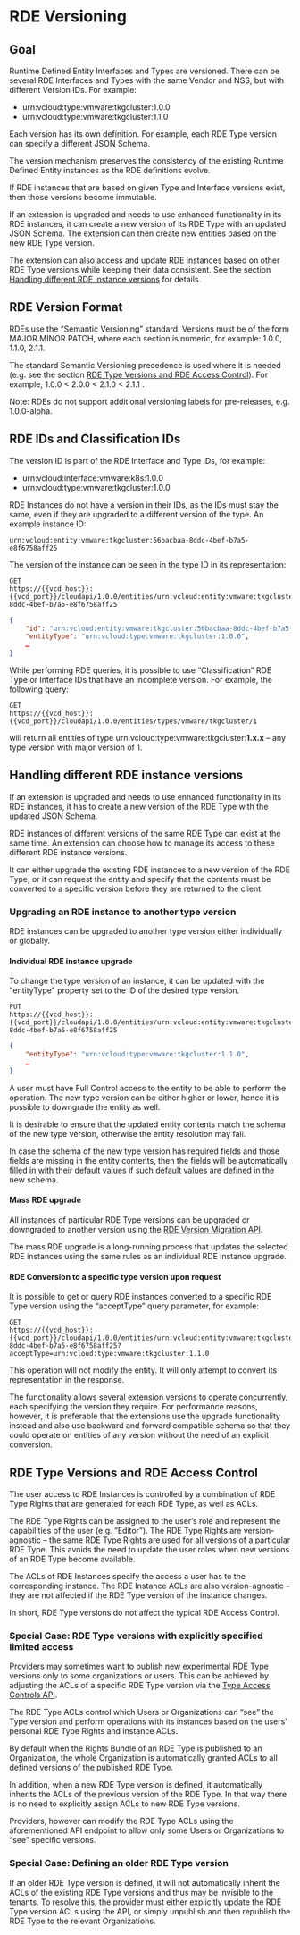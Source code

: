 # RDE Versioning

## Goal

Runtime Defined Entity Interfaces and Types are versioned. There can be
several RDE Interfaces and Types with the same Vendor and NSS, but with
different Version IDs. For example:

- urn:vcloud:type:vmware:tkgcluster:1.0.0
- urn:vcloud:type:vmware:tkgcluster:1.1.0

Each version has its own definition. For example, each RDE Type version
can specify a different JSON Schema.

The version mechanism preserves the consistency of the existing Runtime
Defined Entity instances as the RDE definitions evolve.

If RDE instances that are based on given Type and Interface
versions exist, then those versions become immutable.

If an extension is upgraded and needs to use enhanced functionality in
its RDE instances, it can create a new version of its RDE Type with an
updated JSON Schema. The extension can then create new entities based on
the new RDE Type version.

The extension can also access and update RDE instances based on other RDE Type versions while keeping their data consistent. See the section [Handling different RDE instance versions](#handling-different-rde-instance-versions) for details.

## RDE Version Format

RDEs use the “Semantic Versioning” standard. Versions must be of the form
MAJOR.MINOR.PATCH, where each section is numeric, for example: 1.0.0,
1.1.0, 2.1.1.

The standard Semantic Versioning precedence is used where it is needed
(e.g. see the section [RDE Type Versions and RDE Access Control](#rde-type-versions-and-rde-access-control)). For example, 1.0.0
\< 2.0.0 \< 2.1.0 \< 2.1.1 .

Note: RDEs do not support additional versioning labels for pre-releases,
e.g. 1.0.0-alpha.

## RDE IDs and Classification IDs

The version ID is part of the RDE Interface and Type IDs, for example:

- urn:vcloud:interface:vmware:k8s:1.0.0
- urn:vcloud:type:vmware:tkgcluster:1.0.0

RDE Instances do not have a version in their IDs, as the IDs must stay
the same, even if they are upgraded to a different version of the type.
An example instance ID:

```text
urn:vcloud:entity:vmware:tkgcluster:56bacbaa-8ddc-4bef-b7a5-e8f6758aff25
```

The version of the instance can be seen in the type ID in its
representation:

```text
GET
https://{{vcd_host}}:{{vcd_port}}/cloudapi/1.0.0/entities/urn:vcloud:entity:vmware:tkgcluster:56bacbaa-8ddc-4bef-b7a5-e8f6758aff25
```

```json
{
    "id": "urn:vcloud:entity:vmware:tkgcluster:56bacbaa-8ddc-4bef-b7a5-e8f6758aff25",
    "entityType": "urn:vcloud:type:vmware:tkgcluster:1.0.0",
    …
}
```

While performing RDE queries, it is possible to use “Classification” RDE
Type or Interface IDs that have an incomplete version. For example, the
following query:

```text
GET
https://{{vcd_host}}:{{vcd_port}}/cloudapi/1.0.0/entities/types/vmware/tkgcluster/1
```

will return all entities of type
urn:vcloud:type:vmware:tkgcluster:**1.x.x** – any type version with
major version of 1.

## Handling different RDE instance versions

If an extension is upgraded and needs to use enhanced functionality in
its RDE instances, it has to create a new version of the RDE Type with
the updated JSON Schema.

RDE instances of different versions of the same RDE Type can exist at
the same time. An extension can choose how to manage its access to these
different RDE instance versions.

It can either upgrade the existing RDE instances to a new version of the
RDE Type, or it can request the entity and specify that the
contents must be converted to a specific version before they are
returned to the client.

### Upgrading an RDE instance to another type version

RDE instances can be upgraded to another type version either
individually or globally.

#### Individual RDE instance upgrade

To change the type version of an instance, it can be updated with the
"entityType" property set to the ID of the desired type version.

```text
PUT
https://{{vcd_host}}:{{vcd_port}}/cloudapi/1.0.0/entities/urn:vcloud:entity:vmware:tkgcluster:56bacbaa-8ddc-4bef-b7a5-e8f6758aff25
```

```json
{
    "entityType": "urn:vcloud:type:vmware:tkgcluster:1.1.0",
    …
}
```

A user must have Full Control access to the entity to be able to perform
the operation.
The new type version can be either higher or lower, hence it is possible
to downgrade the entity as well.

It is desirable to ensure that the updated entity contents match the
schema of the new type version, otherwise the entity resolution may
fail.

In case the schema of the new type version has required fields and those
fields are missing in the entity contents, then the fields will be
automatically filled in with their default values if such default values
are defined in the new schema.

#### Mass RDE upgrade

All instances of particular RDE Type versions can be upgraded or
downgraded to another version using the [RDE Version Migration API](https://developer.broadcom.com/xapis/vmware-cloud-director-openapi/latest/cloudapi/1.0.0/entityTypes/typeId/migrateEntities/post/).

The mass RDE upgrade is a long-running process that updates the selected
RDE instances using the same rules as an individual RDE
instance upgrade.

#### RDE Conversion to a specific type version upon request

It is possible to get or query RDE instances converted to a specific RDE
Type version using the “acceptType” query parameter, for example:

```text
GET
https://{{vcd_host}}:{{vcd_port}}/cloudapi/1.0.0/entities/urn:vcloud:entity:vmware:tkgcluster:56bacbaa-8ddc-4bef-b7a5-e8f6758aff25?acceptType=urn:vcloud:type:vmware:tkgcluster:1.1.0
```

This operation will not modify the entity. It will only attempt to
convert its representation in the response.

The functionality allows several extension versions to operate
concurrently, each specifying the version they require. For performance
reasons, however, it is preferable that the extensions use the upgrade
functionality instead and also use backward and forward compatible
schema so that they could operate on entities of any version without the
need of an explicit conversion.

## RDE Type Versions and RDE Access Control

The user access to RDE Instances is controlled by a combination of RDE
Type Rights that are generated for each RDE Type, as well as ACLs.

The RDE Type Rights can be assigned to the user’s role and represent the
capabilities of the user (e.g. “Editor”). The RDE Type Rights are
version-agnostic – the same RDE Type Rights are used for all versions of
a particular RDE Type. This avoids the need to update the user roles
when new versions of an RDE Type become available.

The ACLs of RDE Instances specify the access a user has to the
corresponding instance. The RDE Instance ACLs are also version-agnostic
– they are not affected if the RDE Type version of the instance changes.

In short, RDE Type versions do not affect the typical RDE Access
Control.

### Special Case: RDE Type versions with explicitly specified limited access

Providers may sometimes want to publish new experimental RDE Type
versions only to some organizations or users. This can be achieved by
adjusting the ACLs of a specific RDE Type version via the [Type Access
Controls API](https://developer.broadcom.com/xapis/vmware-cloud-director-openapi/latest/type-access-controls/).

The RDE Type ACLs control which Users or Organizations can “see” the
Type version and perform operations with its instances based on the
users’ personal RDE Type Rights and instance ACLs.

By default when the Rights Bundle of an RDE Type is published to an
Organization, the whole Organization is automatically granted ACLs to
all defined versions of the published RDE Type.

In addition, when a new RDE Type version is defined, it automatically
inherits the ACLs of the previous version of the RDE Type. In that way
there is no need to explicitly assign ACLs to new RDE Type versions.

Providers, however can modify the RDE Type ACLs using the aforementioned
API endpoint to allow only some Users or Organizations to “see” specific
versions.

### Special Case: Defining an older RDE Type version

If an older RDE Type version is defined, it will not automatically
inherit the ACLs of the existing RDE Type versions and thus may be
invisible to the tenants. To resolve this, the provider must either
explicitly update the RDE Type version ACLs using the API, or simply
unpublish and then republish the RDE Type to the relevant Organizations.
